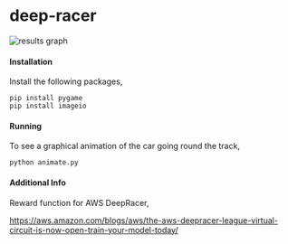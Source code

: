 # deep-racer

![results graph](https://s3-eu-west-1.amazonaws.com/chaotichaystack.com/deepracer-movie.gif)
#### Installation
Install the following packages,
~~~
pip install pygame
pip install imageio
~~~
#### Running
To see a graphical animation of the car going round the track,
~~~
python animate.py
~~~
#### Additional Info
Reward function for AWS DeepRacer,

https://aws.amazon.com/blogs/aws/the-aws-deepracer-league-virtual-circuit-is-now-open-train-your-model-today/